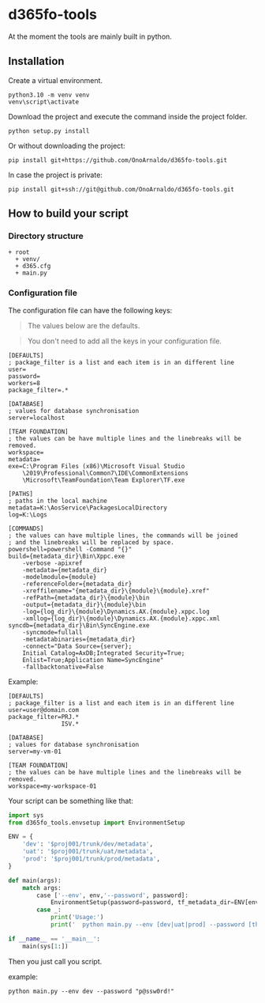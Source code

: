 # d365fo-tools

At the moment the tools are mainly built in python.


## Installation

Create a virtual environment.
```shell
python3.10 -m venv venv
venv\script\activate
```

Download the project and execute the command inside the project folder.
```shell
python setup.py install
```

Or without downloading the project:
```shell
pip install git+https://github.com/OnoArnaldo/d365fo-tools.git
```

In case the project is private:
```shell
pip install git+ssh://git@github.com/OnoArnaldo/d365fo-tools.git
```

## How to build your script

### Directory structure

```text
+ root
  + venv/
  + d365.cfg
  + main.py
```

### Configuration file

The configuration file can have the following keys:

> The values below are the defaults.

> You don't need to add all the keys in your configuration file.

```editorconfig
[DEFAULTS]
; package_filter is a list and each item is in an different line
user=
password=
workers=8
package_filter=.*

[DATABASE]
; values for database synchronisation
server=localhost

[TEAM FOUNDATION]
; the values can be have multiple lines and the linebreaks will be removed.
workspace=
metadata=
exe=C:\Program Files (x86)\Microsoft Visual Studio
    \2019\Professional\Common7\IDE\CommonExtensions
    \Microsoft\TeamFoundation\Team Explorer\TF.exe

[PATHS]
; paths in the local machine
metadata=K:\AosService\PackagesLocalDirectory
log=K:\Logs

[COMMANDS]
; the values can have multiple lines, the commands will be joined
; and the linebreaks will be replaced by space.
powershell=powershell -Command "{}"
build={metadata_dir}\Bin\Xppc.exe
    -verbose -apixref
    -metadata={metadata_dir}
    -modelmodule={module}
    -referenceFolder={metadata_dir}
    -xreffilename="{metadata_dir}\{module}\{module}.xref"
    -refPath={metadata_dir}\{module}\bin
    -output={metadata_dir}\{module}\bin
    -log={log_dir}\{module}\Dynamics.AX.{module}.xppc.log
    -xmllog={log_dir}\{module}\Dynamics.AX.{module}.xppc.xml
syncdb={metadata_dir}\Bin\SyncEngine.exe
    -syncmode=fullall
    -metadatabinaries={metadata_dir}
    -connect="Data Source={server};
    Initial Catalog=AxDB;Integrated Security=True;
    Enlist=True;Application Name=SyncEngine"
    -fallbacktonative=False
```

Example:

```editorconfig
[DEFAULTS]
; package_filter is a list and each item is in an different line
user=user@domain.com
package_filter=PRJ.*
               ISV.*

[DATABASE]
; values for database synchronisation
server=my-vm-01

[TEAM FOUNDATION]
; the values can be have multiple lines and the linebreaks will be removed.
workspace=my-workspace-01
```

Your script can be something like that:

```python
import sys
from d365fo_tools.envsetup import EnvironmentSetup

ENV = {
    'dev': '$proj001/trunk/dev/metadata',
    'uat': '$proj001/trunk/uat/metadata',
    'prod': '$proj001/trunk/prod/metadata',
}

def main(args):
    match args:
        case ['--env', env,'--password', password]:
            EnvironmentSetup(password=password, tf_metadata_dir=ENV[env]).run()
        case _:
            print('Usage:')
            print('  python main.py --env [dev|uat|prod] --password [the-password]')

if __name__ == '__main__':
    main(sys[1:])
```

Then you just call you script.

example:

```shell
python main.py --env dev --password "p@ssw0rd!"
```